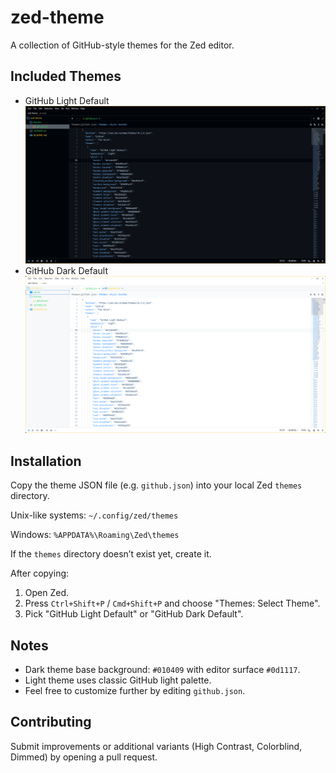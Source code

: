 # zed-theme
A collection of GitHub-style themes for the Zed editor.

## Included Themes
- GitHub Light Default
![GitHub Dark Default screenshot](assets/20251016_screenshot_dm.png)
- GitHub Dark Default
![GitHub Light Default screenshot](assets/20251016_screenshot_lm.png)

## Installation

Copy the theme JSON file (e.g. `github.json`) into your local Zed `themes` directory.

Unix-like systems:
`~/.config/zed/themes`

Windows:
`%APPDATA%\Roaming\Zed\themes`

If the `themes` directory doesn’t exist yet, create it.

After copying:
1. Open Zed.
2. Press `Ctrl+Shift+P` / `Cmd+Shift+P` and choose "Themes: Select Theme".
3. Pick "GitHub Light Default" or "GitHub Dark Default".

## Notes
- Dark theme base background: `#010409` with editor surface `#0d1117`.
- Light theme uses classic GitHub light palette.
- Feel free to customize further by editing `github.json`.

## Contributing
Submit improvements or additional variants (High Contrast, Colorblind, Dimmed) by opening a pull request.

